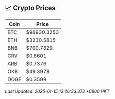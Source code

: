 ## 📈 Crypto Prices

| Coin | Price |
| ---- | ----- |
| BTC | $96930.3253 |
| ETH | $3230.5815 |
| BNB | $700.7829 |
| CRV | $0.8601 |
| ARB | $0.7376 |
| OKB | $49.3978 |
| DOGE | $0.3599 |

_Last Updated: 2025-01-15 13:46:33.373 +0800 HKT_